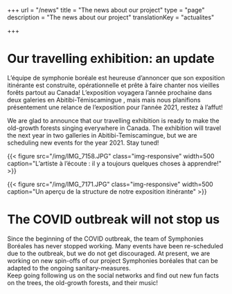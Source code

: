 +++
url  = "/news"
title = "The news about our project"
type = "page"
description =  "The news about our project"
translationKey = "actualites"

+++

# Our travelling exhibition: an update 

L’équipe de symphonie boréale est heureuse d’annoncer que son exposition itinérante est construite, opérationnelle et prête à faire chanter nos vieilles forêts partout au Canada! L’exposition voyagera l’année prochaine dans deux galeries en Abitibi-Témiscamingue , mais mais nous planifions présentement une relance de l’exposition pour l’année 2021, restez à l’affut!

We are glad to announce that our travelling exhibition is ready to make the old-growth forests singing everywhere in Canada. The exhibition will travel the next year in two galleries in Abitibi-Temiscamingue, but we are scheduling new events for the year 2021. Stay tuned! 

{{< figure src="/img/IMG_7158.JPG" class="img-responsive" width=500 caption="L’artiste à l’écoute : il y a toujours quelques choses à apprendre!" >}}

{{< figure src="/img/IMG_7171.JPG" class="img-responsive" width=500 caption="Un aperçu de la structure de notre exposition itinérante" >}}


# The COVID outbreak will not stop us


Since the beginning of the COVID outbreak, the team of Symphonies Boréales has never stopped working. Many events have been re-scheduled due to the outbreak, but we do not get discouraged. At present, we are working on new  spin-offs of our project Symphonies boréales that can be adapted to the ongoing sanitary-measures.  
Keep going following us on the social networks and find out new fun facts on the trees, the old-growth forests, and their music! 